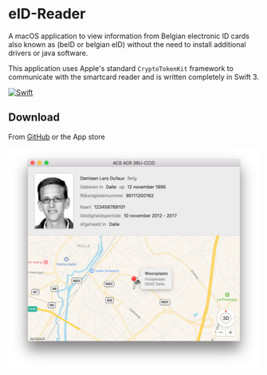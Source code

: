 # eID-Reader
A macOS application to view information from Belgian electronic ID cards also known as (beID or belgian eID) without the need to install additional drivers or java software.

This application uses Apple's standard `CryptoTokenKit` framework to communicate with the smartcard reader and is written completely in Swift 3.

<a href="https://swift.org"><img src="https://img.shields.io/badge/Swift-3.0-orange.svg?style=flat" alt="Swift" /></a>

## Download

From [GitHub](https://github.com/Dev1an/eID-Reader/releases/latest) or the App store

![screenshot](screenshot.png)
